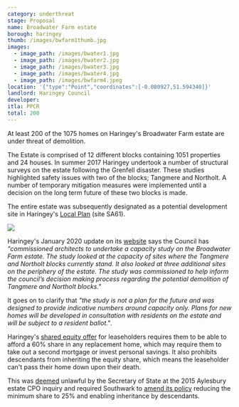```yaml
---
category: underthreat
stage: Proposal
name: Broadwater Farm estate 
borough: haringey
thumb: /images/bwfarm1thumb.jpg
images:
  - image_path: /images/bwater1.jpg
  - image_path: /images/bwater2.jpg
  - image_path: /images/bwater3.jpg
  - image_path: /images/bwater4.jpg
  - image_path: /images/bwfarm4.jpeg
location: '{"type":"Point","coordinates":[-0.080927,51.594340]}'
landlord: Haringey Council
developer:
itla: PPCR
total: 200
---
```

At least 200 of the 1075 homes on Haringey's Broadwater Farm estate are under threat of demolition.

The Estate is comprised of 12 different blocks containing 1051 properties and 24 houses. In summer 2017 Haringey undertook a number of structural surveys on the estate following the Grenfell disaster. These studies highlighted safety issues with two of the blocks; Tangmere and Northolt. A number of temporary mitigation measures were implemented until a decision on the long term future of these two blocks is made.

The entire estate was subsequently designated as a potential development site in Haringey's [Local Plan](https://www.haringey.gov.uk/sites/haringeygovuk/files/final_haringey_site_allocations_dtp_online.pdf) (site SA61).

<img src="/images/bwfarmlp.png" class="img-fluid rounded img-thumbnail">

Haringey's January 2020 update on its [website](https://www.haringey.gov.uk/housing/broadwater-farm) says the Council has _"commissioned architects to undertake a capacity study on the Broadwater Farm estate. The study looked at the capacity of sites where the Tangmere and Northolt blocks currently stand. It also looked at three additional sites on the periphery of the estate. The study was commissioned to help inform the council’s decision making process regarding the potential demolition of Tangmere and Northolt blocks."_

It goes on to clarify that _"the study is not a plan for the future and was designed to provide indicative numbers around capacity only. Plans for new homes will be developed in consultation with residents on the estate and will be subject to a resident ballot."_.

Haringey's [shared equity offer](https://www.haringey.gov.uk/sites/haringeygovuk/files/broadwater_farm_rehousing_and_payments_policy.pdf) for leaseholders requires them to be able to afford a 60% share in any replacement home, which may require them to take out a second mortgage or invest personal savings. It also prohibits descendants from inheriting the equity share, which means the leaseholder can't pass their home down upon their death.

This was [deemed](https://www.theguardian.com/society/2016/sep/16/government-blocks-controversial-plan-to-force-out-housing-estate-residents) unlawful by the Secretary of State at the 2015 Aylesbury estate CPO inquiry and required Southwark to [amend its policy](http://moderngov.southwarksites.com/documents/s74901/Report%20Amending%20the%20shared%20equity%20rehousing%20policy%20for%20qualifying%20homeowners%20affected%20by%20regenerati.pdf) reducing the minimum share to 25% and enabling inheritance by descendants.
